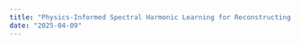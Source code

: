 ```yaml
---
title: "Physics-Informed Spectral Harmonic Learning for Reconstructing Fields on a Sphere"
date: "2025-04-09"
---
```

